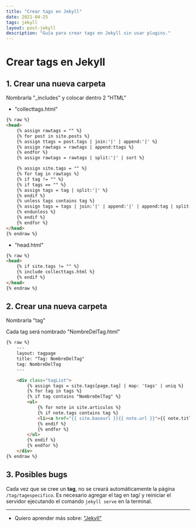```yaml
---
title: "Crear tags en Jekyll"
date: 2021-04-25
tags: jekyll
layout: post-jekyll
description: "Guía para crear tags en Jekyll sin usar plugins."
---
```


# Crear tags en Jekyll

## 1. Crear una nueva carpeta

Nombrarla "_includes" y colocar dentro 2 "HTML"

- "collecttags.html"

````html
{% raw %}
<head>
    {% assign rawtags = "" %}
    {% for post in site.posts %}
    {% assign ttags = post.tags | join:'|' | append:'|' %}
    {% assign rawtags = rawtags | append:ttags %}
    {% endfor %}
    {% assign rawtags = rawtags | split:'|' | sort %}

    {% assign site.tags = "" %}
    {% for tag in rawtags %}
    {% if tag != "" %}
    {% if tags == "" %}
    {% assign tags = tag | split:'|' %}
    {% endif %}
    {% unless tags contains tag %}
    {% assign tags = tags | join:'|' | append:'|' | append:tag | split:'|' %}
    {% endunless %}
    {% endif %}
    {% endfor %}
</head>
{% endraw %}
````

- "head.html"

````html
{% raw %}
<head>
    {% if site.tags != "" %}
    {% include collecttags.html %}
    {% endif %}
</head>
{% endraw %}
````

## 2. Crear una nueva carpeta

Nombrarla "tag"

Cada tag será nombrado "NombreDelTag.html"

````html
{% raw %}
    ---
    layout: tagpage
    title: "Tag: NombreDelTag"
    tag: NombreDelTag
    ---

    <div class="tagList">
        {% assign tags = site.tags[page.tag] | map: 'tags' | uniq %}
        {% for tag in tags %}
        {% if tag contains "NombreDelTag" %}
        <ul>
            {% for note in site.articulos %}
            {% if note.tags contains tag %}
            <li><a href="{{ site.baseurl }}{{ note.url }}">{{ note.title }}</a></li>
            {% endif %}
            {% endfor %}
        </ul>
        {% endif %}
        {% endfor %}
    </div>
{% endraw %}
````

## 3. Posibles bugs

Cada vez que se cree un **tag**, no se creará automáticamente la página `/tag/tagespecifico`. Es necesario agregar el tag en tag/ y reiniciar el servidor ejecutando el comando `jekyll serve` en la terminal.

***

- Quiero aprender más sobre: ["Jekyll"](../00/jekyll)
